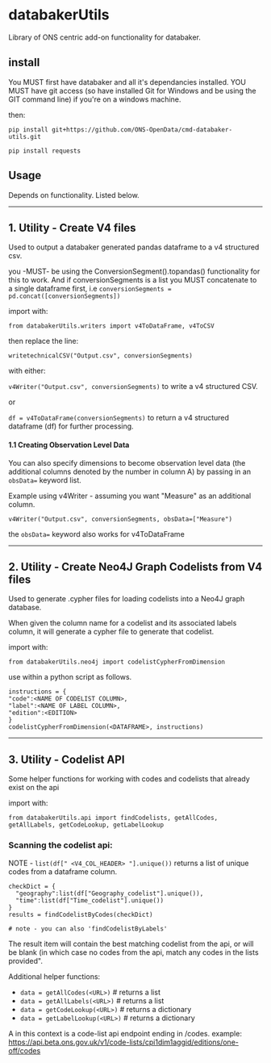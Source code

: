 
# databakerUtils

Library of ONS centric add-on functionality for databaker.


## install

You MUST first have databaker and all it's dependancies installed.
YOU MUST have git access (so have installed Git for Windows and be using the GIT command line) if you're on a windows machine.

then:

`pip install git+https://github.com/ONS-OpenData/cmd-databaker-utils.git`

`pip install requests`

## Usage

Depends on functionality. Listed below.

---

## 1. Utility - Create V4 files

Used to output a databaker generated pandas dataframe to a v4 structured csv. 

you -MUST- be using the ConversionSegment().topandas() functionality for this to work. And if conversionSegments is a list you MUST concatenate to a single dataframe first, i.e `conversionSegments = pd.concat([conversionSegments])`


import with:

`from databakerUtils.writers import v4ToDataFrame, v4ToCSV`


then replace the line:

`writetechnicalCSV("Output.csv", conversionSegments)`


with either:

`v4Writer("Output.csv", conversionSegments)` to write a v4 structured CSV.

or

`df = v4ToDataFrame(conversionSegments)` to return a v4 structured dataframe (df) for further processing.


#### 1.1 Creating Observation Level Data

You can also specify dimensions to become observation level data (the additional columns denoted by the number in column A) by passing in an `obsData=` keyword list.

Example using v4Writer - assuming you want "Measure" as an additional column.

`v4Writer("Output.csv", conversionSegments, obsData=["Measure")`

the `obsData=` keyword also works for v4ToDataFrame

---

## 2. Utility - Create Neo4J Graph Codelists from V4 files

Used to generate .cypher files for loading codelists into a Neo4J graph database.

When given the column name for a codelist and its associated labels column, it will generate a cypher file to generate that codelist.

import with:

`from databakerUtils.neo4j import codelistCypherFromDimension`

use within a python script as follows.

```
instructions = {
"code":<NAME OF CODELIST COLUMN>,
"label":<NAME OF LABEL COLUMN>,
"edition":<EDITION>
}
codelistCypherFromDimension(<DATAFRAME>, instructions)

```


---

## 3. Utility - Codelist API

Some helper functions for working with codes and codelists that already exist on the api

import with:

`from databakerUtils.api import findCodelists, getAllCodes, getAllLabels, getCodeLookup, getLabelLookup`


### Scanning the codelist api:

NOTE - `list(df[" <V4_COL_HEADER> "].unique())` returns a list of unique codes from a dataframe column.

```
checkDict = {
  "geography":list(df["Geography_codelist"].unique()),
  "time":list(df["Time_codelist"].unique())
}
results = findCodelistByCodes(checkDict) 

# note - you can also 'findCodelistByLabels'

```

The result item will contain the best matching codelist from the api, or will be blank (in which case no codes from the api, match any codes in the lists provided".

Additional helper functions:

* `data = getAllCodes(<URL>)`         # returns a list
* `data = getAllLabels(<URL>)`        # returns a list
* `data = getCodeLookup(<URL>)`       # returns a dictionary
* `data = getLabelLookup(<URL>)`      # returns a dictionary

A <URL> in this context is a code-list api endpoint ending in /codes.
example: https://api.beta.ons.gov.uk/v1/code-lists/cpi1dim1aggid/editions/one-off/codes

